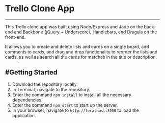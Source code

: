# Trello Clone App
---
This Trello clone app was built using Node/Express and Jade on the back-end and Backbone (jQuery + Underscore), Handlebars, and Dragula on the front-end.

It allows you to create and delete lists and cards on a single board, add comments to cards, and drag and drop functionality to reorder the lists and cards, as well as search all the cards for matches in the title or description.

#Getting Started
---
1. Download the repository locally.
2. In Terminal, navigate to the repository.
3. Enter the command `npm install` to install all the necessary dependencies.
4. Enter the command `npm start` to start up the server.
5. In your browser, navigate to `http://localhost:3000` to load the application.